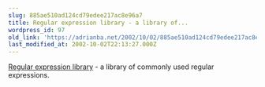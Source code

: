 ```yaml
---
slug: 885ae510ad124cd79edee217ac8e96a7
title: Regular expression library - a library of...
wordpress_id: 97
old_link: 'https://adrianba.net/2002/10/02/885ae510ad124cd79edee217ac8e96a7/'
last_modified_at: 2002-10-02T22:13:27.000Z
---
```


[Regular expression library](http://www.regexlib.com/) -
a library of commonly used regular expressions.

